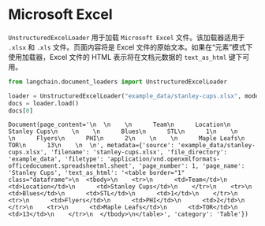 # Microsoft Excel
`UnstructuredExcelLoader` 用于加载 `Microsoft Excel` 文件。该加载器适用于 `.xlsx` 和 `.xls` 文件。页面内容将是 Excel 文件的原始文本。如果在“元素”模式下使用加载器，Excel 文件的 HTML 表示将在文档元数据的 `text_as_html` 键下可用。

```python
from langchain.document_loaders import UnstructuredExcelLoader
```

```python
loader = UnstructuredExcelLoader("example_data/stanley-cups.xlsx", mode="elements")
docs = loader.load()
docs[0]
```


    Document(page_content='\n  \n    \n      Team\n      Location\n      Stanley Cups\n    \n    \n      Blues\n      STL\n      1\n    \n    \n      Flyers\n      PHI\n      2\n    \n    \n      Maple Leafs\n      TOR\n      13\n    \n  \n', metadata={'source': 'example_data/stanley-cups.xlsx', 'filename': 'stanley-cups.xlsx', 'file_directory': 'example_data', 'filetype': 'application/vnd.openxmlformats-officedocument.spreadsheetml.sheet', 'page_number': 1, 'page_name': 'Stanley Cups', 'text_as_html': '<table border="1" class="dataframe">\n  <tbody>\n    <tr>\n      <td>Team</td>\n      <td>Location</td>\n      <td>Stanley Cups</td>\n    </tr>\n    <tr>\n      <td>Blues</td>\n      <td>STL</td>\n      <td>1</td>\n    </tr>\n    <tr>\n      <td>Flyers</td>\n      <td>PHI</td>\n      <td>2</td>\n    </tr>\n    <tr>\n      <td>Maple Leafs</td>\n      <td>TOR</td>\n      <td>13</td>\n    </tr>\n  </tbody>\n</table>', 'category': 'Table'})




```python

```
